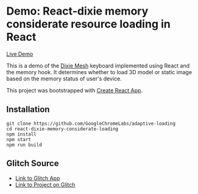 
# Demo: React-dixie memory considerate resource loading in React

[Live Demo](https://adaptive-loading.web.app/react-dixie-memory-considerate-loading)

This is a demo of the [Dixie Mesh](https://dixiemech.com/gmkdracula) keyboard implemented using React and the memory hook. It determines whether to load 3D model or static image based on the memory status of user's device.

This project was bootstrapped with [Create React App](https://github.com/facebook/create-react-app).

## Installation
```
git clone https://github.com/GoogleChromeLabs/adaptive-loading
cd react-dixie-memory-considerate-loading
npm install
npm start
npm run build
```

## Glitch Source
* [Link to Glitch App](https://anton-karlovskiy-react-dixie-memory-considerate-loading.glitch.me)
* [Link to Project on Glitch](https://glitch.com/~anton-karlovskiy-react-dixie-memory-considerate-loading)
